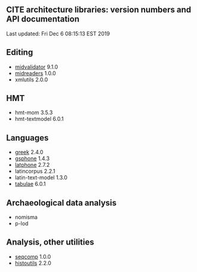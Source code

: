 ## CITE architecture libraries: version numbers and API documentation

Last updated: Fri Dec  6 08:15:13 EST 2019


## Editing

- [midvalidator](projectvalidator/api/edu/holycross/shot/mid/validator/index.html) 9.1.0
- [midreaders](markupreaders/api/edu/holycross/shot/mid/markupreaders) 1.0.0
- xmlutils 2.0.0

## HMT

- hmt-mom 3.5.3
- hmt-textmodel 6.0.1

## Languages

- [greek](greek/api/edu/holycross/shot/greek) 2.4.0
- [gsphone](gsphone/api/edu/holycross/shot/gsphonology) 1.4.3
- [latphone](latphone/api/edu/holycross/shot/latin) 2.7.2
- latincorpus 2.2.1
- latin-text-model 1.3.0
- [tabulae](tabulae/api/edu/holycross/shot/tabulae) 6.0.1

## Archaeological data analysis

- nomisma
- p-lod



## Analysis, other utilities

- [seqcomp](seqcomp/api/edu/holycross/shot/seqcomp) 1.0.0
- [histoutils](histoutils/api/edu/holcross/shot/histoutils) 2.2.0
